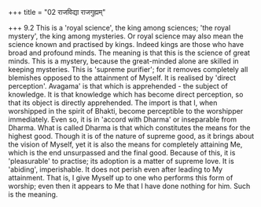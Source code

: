 +++
title = "02 राजविद्या राजगुह्यम्"

+++
9.2 This is a 'royal science', the king among sciences; 'the royal mystery', the king among mysteries. Or royal science may also mean the science known and practised by kings. Indeed kings are those who have broad and profound minds. The meaning is that this is the science of great minds. This is a mystery, because the great-minded alone are skilled in keeping mysteries. This is 'supreme purifier'; for it removes completely all blemishes opposed to the attainment of Myself. It is realised by 'direct perception'. Avagama' is that which is apprehended -
the subject of knowledge. It is that knowledge which has become direct perception, so that its object is directly apprehended. The import is that I, when worshipped in the spirit of Bhakti, become perceptible to the worshipper immediately. Even so, it is in 'accord with Dharma' or inseparable from Dharma. What is called Dharma is that which constitutes the means for the highest good. Though it is of the nature of supreme good, as it brings about the vision of Myself, yet it is also the means for completely attaining Me, which is the end unsurpassed and the final good. Because of this, it is 'pleasurable' to practise; its adoption is a matter of supreme love. It is 'abiding', imperishable. It does not perish even after leading to My attainment. That is, I give Myself up to one who performs this form of worship; even then it appears to Me that I have done nothing for him. Such is the meaning.
